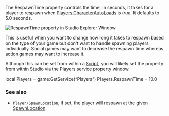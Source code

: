 The RespawnTime property controls the time, in seconds, it takes for a player to respawn when [Players.CharacterAutoLoads](https://developer.roblox.com/en-us/api-reference/property/Players/CharacterAutoLoads) is _true_. It defaults to 5.0 seconds.

![RespawnTime property in Studio Explorer Window](https://developer.roblox.com/assets/blt18cb6ff9dcd06eef/RespawnTimeInExplorer.png)

This is useful when you want to change how long it takes to respawn based on the type of your game but don't want to handle spawning players individually. Social games may want to decrease the respawn time whereas action games may want to increase it.

Although this can be set from within a [Script](https://developer.roblox.com/en-us/api-reference/class/Script), you will likely set the property from within Studio via the Players service property window.

local Players = game:GetService(“Players”)
Players.RespawnTime = 10.0

### See also

*   `Player/SpawnLocation`, if set, the player will respawn at the given [SpawnLocation](https://developer.roblox.com/en-us/api-reference/class/SpawnLocation)